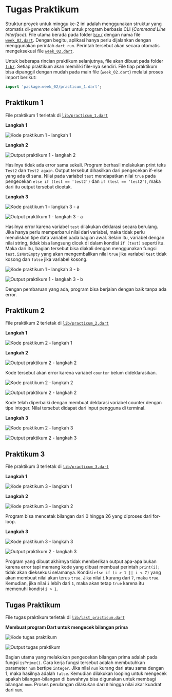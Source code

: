 # Tugas Praktikum

Struktur proyek untuk minggu ke-2 ini adalah menggunakan struktur yang otomatis di-*generate* oleh Dart untuk program berbasis CLI (*Command Line Interface*). File utama berada pada folder [`bin/`](bin/) dengan nama file [`week_02.dart`](bin/week_02.dart). Dengan begitu, aplikasi hanya perlu dijalankan dengan menggunakan perintah `dart run`. Perintah tersebut akan secara otomatis mengeksekusi file [`week_02.dart`](bin/week_02.dart). 

Untuk beberapa rincian praktikum selanjutnya, file akan dibuat pada folder [`lib/`](lib/). Setiap praktikum akan memiliki file-nya sendiri. File tiap praktikum bisa dipanggil dengan mudah pada main file (`week_02.dart`) melalui proses import berikut:
```dart
import 'package:week_02/practicum_1.dart';
```

## Praktikum 1

File praktikum 1 terletak di [`lib/practicum_1.dart`](lib/practicum_1.dart)

**Langkah 1**

![Kode praktikum 1 - langkah 1](img/01.png)

**Langkah 2**

![Output praktikum 1 - langkah 2](img/02.png)

Hasilnya tidak ada error sama sekali. Program berhasil melakukan print teks `Test2` dan `Test2 again`. Output tersebut dihasilkan dari pengecekan if-else yang ada di sana. Nilai pada variabel `test` mendapatkan nilai `true` pada pengecekan `else if (test == 'test2')` dan `if (test == 'test2')`, maka dari itu output tersebut dicetak.

**Langkah 3**

![Kode praktikum 1 - langkah 3 - a](img/03.png)

![Output praktikum 1 - langkah 3 - a](img/04.png)

Hasilnya error karena variabel `test` dilakukan deklarasi secara berulang. Jika hanya perlu memperbarui nilai dari variabel, maka tidak perlu menuliskan tipe data variabel pada bagian awal. Selain itu, variabel dengan nilai string, tidak bisa langsung dicek di dalam kondisi `if (test)` seperti itu. Maka dari itu, bagian tersebut bisa diakali dengan menggunakan fungsi `test.isNotEmpty` yang akan mengembalikan nilai `true` jika variabel `test` tidak kosong dan `false` jika variabel kosong.

![Kode praktikum 1 - langkah 3 - b](img/05.png)

![Output praktikum 1 - langkah 3 - b](img/06.png)

Dengan pembaruan yang ada, program bisa berjalan dengan baik tanpa ada error.

## Praktikum 2

File praktikum 2 terletak di [`lib/practicum_2.dart`](lib/practicum_2.dart)

**Langkah 1**

![Kode praktikum 2 - langkah 1](img/07.png)


**Langkah 2**

![Output praktikum 2 - langkah 2](img/09.png)

Kode tersebut akan error karena variabel `counter` belum dideklarasikan.

![Kode praktikum 2 - langkah 2](img/08.png)

![Output praktikum 2 - langkah 2](img/11.png)

Kode telah diperbaiki dengan membuat deklarasi variabel counter dengan tipe integer. Nilai tersebut didapat dari input pengguna di terminal.

**Langkah 3**

![Kode praktikum 2 - langkah 3](img/10.png)

![Output praktikum 2 - langkah 3](img/11.png)

## Praktikum 3

File praktikum 3 terletak di [`lib/practicum_3.dart`](lib/practicum_3.dart)

**Langkah 1**

![Kode praktikum 3 - langkah 1](img/12.png)


**Langkah 2**

![Kode praktikum 3 - langkah 2](img/13.png)

Program bisa mencetak bilangan dari 0 hingga 26 yang diproses dari for-loop.

**Langkah 3**

![Kode praktikum 3 - langkah 3](img/14.png)

![Output praktikum 2 - langkah 3](img/15.png)

Program yang dibuat akhirnya tidak memberikan output apa-apa bukan karena error tapi memang kode yang dibuat membuat perintah `print(i);` tidak akan dieksekusi selamanya. Kondisi `else if (i > 1 || i < 7)` yang akan membuat nilai akan terus `true`. Jika nilai `i` kurang dari `7`, maka `true`. Kemudian, jika nilai `i` lebih dari `1`, maka akan tetap `true` karena itu memenuhi kondisi `i > 1`.

## Tugas Praktikum

File tugas praktikum terletak di [`lib/last_practicum.dart`](lib/last_practicum.dart)

**Membuat program Dart untuk mengecek bilangan prima**

![Kode tugas praktikum](img/15.png)

![Output tugas praktikum](img/16.png)

Bagian utama yang melakukan pengecekan bilangan prima adalah pada fungsi `isPrime()`. Cara kerja fungsi tersebut adalah membutuhkan parameter `num` bertipe `integer`. Jika nilai `num` kurang dari atau sama dengan 1, maka hasilnya adalah `false`. Kemudian dilakukan looping untuk mengecek apakah bilangan-bilangan di bawahnya bisa digunakan untuk membagi bilangan `num`. Proses perulangan dilakukan dari `0` hingga nilai akar kuadrat dari `num`.
